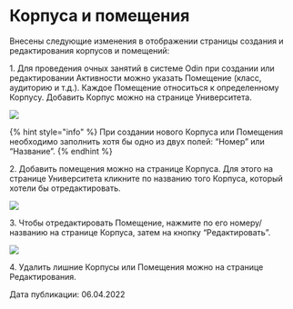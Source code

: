 # Корпуса и помещения

Внесены следующие изменения в отображении страницы создания и редактирования корпусов и помещений:

1\. Для проведения очных занятий в системе Odin при создании или редактировании Активности можно указать Помещение (класс, аудиторию и т.д.). Каждое Помещение относиться к определенному Корпусу. Добавить Корпус можно на странице Университета.

![](https://lh5.googleusercontent.com/_eSfwwvd39tjfvFDIiNcMT1kfl1bzIsV6OvqUnIH5Ywax8W3pykzrF4jlJA81DM2fHL7FyhiyL2cOTWI87xzv120Rp4FbsMoEuwBzRFP3NX-VRK50cOiy7kXL01Yft7IThDOeMRq)

{% hint style="info" %}
При создании нового Корпуса или Помещения необходимо заполнить хотя бы одно из двух полей: “Номер” или “Название”.
{% endhint %}

2\. Добавить помещения можно на странице Корпуса. Для этого на странице Университета кликните по названию того Корпуса, который хотели бы отредактировать.

![](https://lh5.googleusercontent.com/FmnoeY82J8_iaUfxhxfijpDPGFo7jl5nvTemdoUbgX7vxgPaDxr6O55XRegpg0pCG_uvE29bFzBS7rdd2m5exl6vmJblbL_59p3kgCLqvOm8oHfVaQMx0HuHGjSsUJym41ilzXdk)

3\. Чтобы отредактировать Помещение, нажмите по его номеру/названию на странице Корпуса, затем на кнопку “Редактировать”.

![](https://lh3.googleusercontent.com/vN0qiRiIsLwNleF6uYbwxaA4Kc8iuO2qFkHGAqWoK879mI7d94ZhQ-8Cwd62TJRZe2zy6jVQTxYZMhfEVe8DZ6GqXbsNBtILTF3LbY2HTAWIUOVrAmfM7mvAIl0Vr0J_RY42XivN)

4\. Удалить лишние Корпусы или Помещения можно на странице Редактирования.

Дата публикации: 06.04.2022
